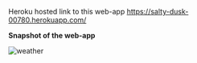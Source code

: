 Heroku hosted link to this web-app https://salty-dusk-00780.herokuapp.com/

<b>Snapshot of the web-app </b>

![weather](https://user-images.githubusercontent.com/41718296/94336221-055dd400-ffff-11ea-8559-72ef833ff990.jpg)
